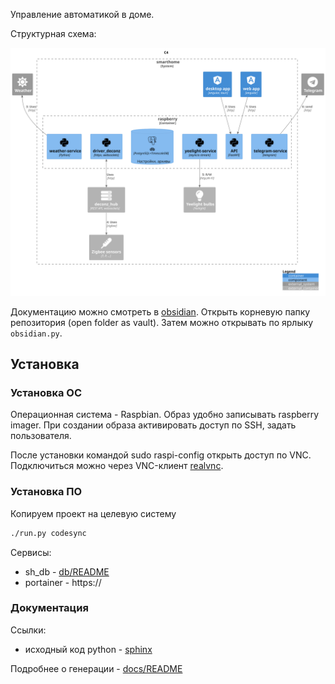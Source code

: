 Управление автоматикой в доме.

Структурная схема:

![docs/diagrams/out/c4.svg](docs/diagrams/out/c4.svg)

Документацию можно смотреть в [obsidian](https://obsidian.md/). Открыть корневую папку репозитория (open folder as vault). Затем можно открывать по ярлыку `obsidian.py`.

## Установка

### Установка ОС

Операционная система - Raspbian. Образ удобно записывать raspberry imager. При создании образа активировать доступ по SSH, задать пользователя.

После установки командой sudo raspi-config открыть доступ по VNC. Подключиться можно через VNC-клиент [realvnc](https://www.realvnc.com/en/connect/download/viewer/).

### Установка ПО

Копируем проект на целевую систему

```sh
./run.py codesync
```

Сервисы:

- sh_db - [db/README](db/README.md)
- portainer - https://

### Документация

Ссылки:

- исходный код python - [sphinx](docs/sphinx/out/index.html)

Подробнее о генерации - [docs/README](docs/README.md)

